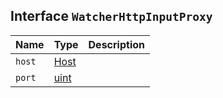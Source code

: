 ## Interface `WatcherHttpInputProxy`

| Name | Type | Description |
| - | - | - |
| `host` | [Host](./Host.md) | &nbsp; |
| `port` | [uint](./uint.md) | &nbsp; |
